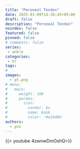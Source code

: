 ```yaml
---
title: "Peroneal Tendon"
date: 2025-01-09T14:36:45+09:00
draft: false
description: "Peroneal Tendon"
noindex: false
featured: false
pinned: false
# comments: false
series:
 - ankle
categories:
 - hr
tags:
#  - 
images:
  - pt.png
# menu:
#   main:
#     weight: 100
#     params:
#       icon:
#         vendor: bs
#         name: book
#         color: '#e24d0e'
authors:
  - you
---
```


{{< youtube 4zwnwDmOshQ>}}

